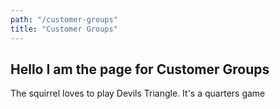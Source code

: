 ```yaml
---
path: "/customer-groups"
title: "Customer Groups"
---
```

## Hello I am the page for Customer Groups

The squirrel loves to play Devils Triangle. It's a quarters game